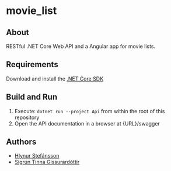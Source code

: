 # movie_list

## About

RESTful .NET Core Web API and a Angular app for movie lists.

## Requirements

Download and install the [.NET Core SDK](https://www.microsoft.com/net/download)

## Build and Run

1. Execute: `dotnet run --project Api` from within the root of this repository
1. Open the API documentation in a browser at {URL}/swagger

## Authors

- [Hlynur Stefánsson](https://github.com/hlynurstef/)
- [Sigrún Tinna Gissurardóttir](https://github.com/sigrung15/)
